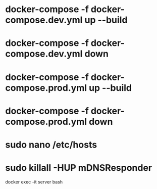 # docker-compose -f docker-compose.dev.yml up --build
# docker-compose -f docker-compose.dev.yml down

# docker-compose -f docker-compose.prod.yml up --build
# docker-compose -f docker-compose.prod.yml down

# sudo nano /etc/hosts

# sudo killall -HUP mDNSResponder


docker exec -it server bash